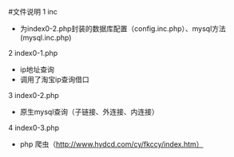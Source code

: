 #文件说明
1 inc
* 为index0-2.php封装的数据库配置（config.inc.php）、mysql方法(mysql.inc.php)

2 index0-1.php
* ip地址查询
* 调用了淘宝ip查询借口

3 index0-2.php
* 原生mysql查询（子链接、外连接、内连接）

4 index0-3.php
* php 爬虫（http://www.hydcd.com/cy/fkccy/index.htm）
